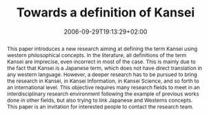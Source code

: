 ---
slug: towards-a-definition-of-kansei
title: "Towards a definition of Kansei"
layout: publi
kansei: true
researchpage: true
research: 
    -  kansei
publitype: conference
subsection: conference
institution:
    logo: Tsukuba
    web: "https://www.tsukuba.ac.jp/"
    name: "University of Tsukuba"
date: 2006-09-29T19:13:29+02:00
reference: "Lévy, P., & Yamanaka, T. (2006). Towards a definition of Kansei. the Proceedings of 2006 Design Research Society International Conference, Wonderground 2006 ([on CD]). Lisbon, Portugal."
abstract: "This paper introduces a new research aiming at defining the term Kansei using western philosophical concepts. In the literature, all definitions of the term Kansei are imprecise, even incorrect in most of the case. This is mainly due to the fact that Kansei is a Japanese term, which does not have direct translation in any western language. However, a deeper research has to be pursued to bring the research in Kansei, in Kansei Information, in Kansei Science, and so forth to an international level. This objective requires many research fields to meet in an interdisciplinary research environment following the example of previous works done in other fields, but also trying to link Japanese and Westerns concepts. This paper is an invitation for interested people to contact the research team."
link:
    paper: "https://1drv.ms/b/s!AnQx_v88q65Qv4QehnByZLuyLxa8wA?e=5WYCuO"
---